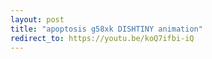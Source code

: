 ```yaml
---
layout: post
title: "apoptosis g58xk DISHTINY animation"
redirect_to: https://youtu.be/koQ7ifbi-iQ
---
```


